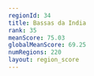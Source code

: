 ```yaml
---
regionId: 34
title: Bassas da India
rank: 35
meanScore: 75.03
globalMeanScore: 69.25
numRegions: 220
layout: region_score
---
```

